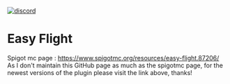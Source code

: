 [![discord](https://discord.com/api/guilds/793888620079480843/embed.png)](https://discord.gg/M83rMvrG6H)
# Easy Flight
Spigot mc page : https://www.spigotmc.org/resources/easy-flight.87206/<br>
As I don't maintain this GitHub page as much as the spigotmc page, for the newest versions of the plugin please visit the link above, thanks!

